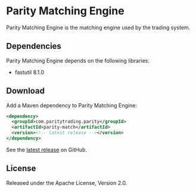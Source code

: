 # Parity Matching Engine

Parity Matching Engine is the matching engine used by the trading system.

## Dependencies

Parity Matching Engine depends on the following libraries:

- fastutil 8.1.0

## Download

Add a Maven dependency to Parity Matching Engine:

```xml
<dependency>
  <groupId>com.paritytrading.parity</groupId>
  <artifactId>parity-match</artifactId>
  <version><!-- latest release --></version>
</dependency>
```

See the [latest release][] on GitHub.

  [latest release]: https://github.com/paritytrading/parity/releases/latest

## License

Released under the Apache License, Version 2.0.
